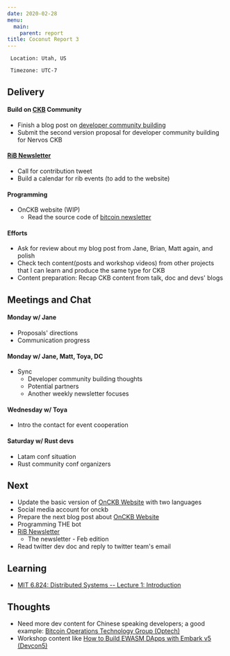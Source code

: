 ```yaml
---
date: 2020-02-28
menu:
  main:
    parent: report
title: Coconut Report 3
---
```



` Location: Utah, US`

` Timezone: UTC-7`


## Delivery

#### Build on [CKB][ckb-github] Community

- Finish a blog post on [developer community building](https://github.com/Aimeedeer/coconut-report/blob/master/writing2020/dev-community.md)
- Submit the second version proposal for developer community building for Nervos CKB

#### [RiB Newsletter][rib-github]

- Call for contribution tweet
- Build a calendar for rib events (to add to the website)

#### Programming

- OnCKB website (WIP)
  - Read the source code of [bitcoin newsletter](https://bitcoinops.org/)

#### Efforts

- Ask for review about my blog post from Jane, Brian, Matt again, and polish
- Check tech content(posts and workshop videos) from other projects that I can learn and produce the same type for CKB
- Content preparation: Recap CKB content from talk, doc and devs' blogs

## Meetings and Chat

#### Monday w/ Jane

- Proposals' directions
- Communication progress

#### Monday w/ Jane, Matt, Toya, DC

- Sync
    - Developer community building thoughts
    - Potential partners
    - Another weekly newsletter focuses

#### Wednesday w/ Toya

- Intro the contact for event cooperation

#### Saturday w/ Rust devs

- Latam conf situation
- Rust community conf organizers

## Next

- Update the basic version of [OnCKB Website][onckb-website] with two languages
- Social media account for onckb
- Prepare the next blog post about [OnCKB Website][onckb-website]
- Programming THE bot
- [RiB Newsletter][rib-github]
    - The newsletter - Feb edition
- Read twitter dev doc and reply to twitter team's email

## Learning

- [MIT 6.824: Distributed Systems -- Lecture 1: Introduction](https://www.youtube.com/watch?v=cQP8WApzIQQ)

## Thoughts

- Need more dev content for Chinese speaking developers; a good example: [Bitcoin Operations Technology Group (Optech)](https://bitcoinops.org/)
- Workshop content like [How to Build EWASM DApps with Embark v5 (Devcon5)](https://www.youtube.com/watch?v=t2LgFXxcFtc)

[ckb-github]: https://github.com/nervosnetwork/ckb
[rib-github]: https://github.com/rust-in-blockchain/Rust-in-Blockchain
[onckb-website]: https://www.onckb.com/
